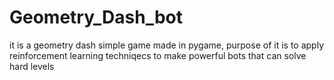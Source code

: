 # Geometry_Dash_bot
it is a geometry dash simple game made in pygame, purpose of it is to apply reinforcement learning techniqecs to make powerful bots that can solve hard levels
